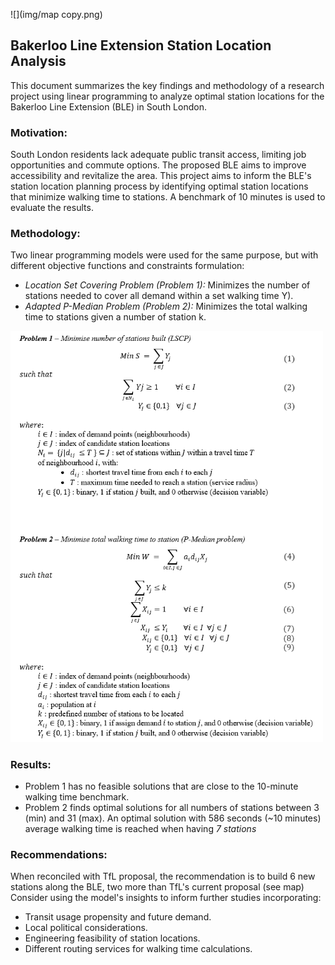 ![](img/map copy.png)

## Bakerloo Line Extension Station Location Analysis
This document summarizes the key findings and methodology of a research project using linear programming to analyze optimal station locations for the Bakerloo Line Extension (BLE) in South London.

### Motivation:

South London residents lack adequate public transit access, limiting job opportunities and commute options. The proposed BLE aims to improve accessibility and revitalize the area. This project aims to inform the BLE's station location planning process by identifying optimal station locations that minimize walking time to stations. A benchmark of 10 minutes is used to evaluate the results.

### Methodology:

Two linear programming models were used for the same purpose, but with different objective functions and constraints formulation:

- _Location Set Covering Problem (Problem 1):_ Minimizes the number of stations needed to cover all demand within a set walking time Y).
- _Adapted P-Median Problem (Problem 2):_ Minimizes the total walking time to stations given a number of station k.

<img src="img/formulation.png" alt="formula" width="500"/>

### Results:

- Problem 1 has no feasible solutions that are close to the 10-minute walking time benchmark.
- Problem 2 finds optimal solutions for all numbers of stations between 3 (min) and 31 (max). An optimal solution with 586 seconds (~10 minutes) average walking time is reached when having _7 stations_

### Recommendations:

When reconciled with TfL proposal, the recommendation is to build 6 new stations along the BLE, two more than TfL's current proposal (see map)
Consider using the model's insights to inform further studies incorporating:

- Transit usage propensity and future demand.
- Local political considerations.
- Engineering feasibility of station locations.
- Different routing services for walking time calculations.
